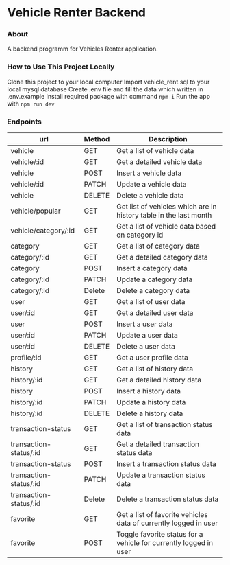 # Vehicle Renter Backend

### About
A backend programm for Vehicles Renter application.

### How to Use This Project Locally
Clone this project to your local computer
Import vehicle_rent.sql to your local mysql database
Create .env file and fill the data which written in .env.example
Install required package with command ```npm i```
Run the app with ```npm run dev```

### Endpoints
| **url** | **Method** | **Description** |
| ------------- | ------------- | ------------- |
| vehicle | GET | Get a list of vehicle data |
| vehicle/:id | GET | Get a detailed vehicle data |
| vehicle | POST | Insert a vehicle data |
| vehicle/:id | PATCH | Update a vehicle data |
| vehicle | DELETE | Delete a vehicle data |
| vehicle/popular | GET | Get list of vehicles which are in history table in the last month |
| vehicle/category/:id | GET | Get a list of vehicle data based on category id |
| category | GET | Get a list of category data |
| category/:id | GET | Get a detailed category data |
| category | POST | Insert a category data |
| category/:id | PATCH | Update a category data |
| category/:id | Delete | Delete a category data |
| user | GET | Get a list of user data |
| user/:id | GET | Get a detailed user data |
| user | POST | Insert a user data |
| user/:id | PATCH | Update a user data |
| user/:id | DELETE | Delete a user data |
| profile/:id | GET | Get a user profile data |
| history | GET | Get a list of history data |
| history/:id | GET | Get a detailed history data |
| history | POST | Insert a history data |
| history/:id | PATCH | Update a history data |
| history/:id | DELETE | Delete a history data |
| transaction-status | GET | Get a list of transaction status data |
| transaction-status/:id | GET | Get a detailed transaction status data |
| transaction-status | POST | Insert a transaction status data |
| transaction-status/:id | PATCH | Update a transaction status data |
| transaction-status/:id | Delete | Delete a transaction status data |
| favorite | GET | Get a list of favorite vehicles data of currently logged in user |
| favorite | POST | Toggle favorite status for a vehicle for currently logged in user |